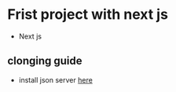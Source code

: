 # Frist project with next js

- Next js

## clonging guide

- install json server [here](https://www.npmjs.com/package/json-server)
